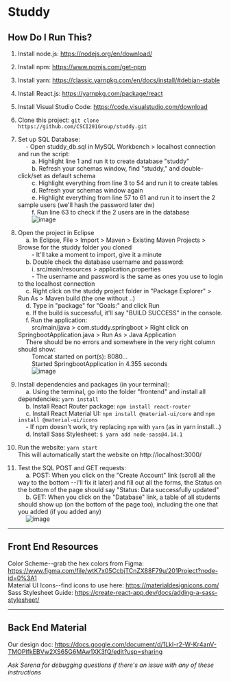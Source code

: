 # Studdy

## How Do I Run This?
1. Install node.js: https://nodejs.org/en/download/ <br>
2. Install npm: https://www.npmjs.com/get-npm <br>
3. Install yarn: https://classic.yarnpkg.com/en/docs/install/#debian-stable <br>
4. Install React.js: https://yarnpkg.com/package/react <br>
5. Install Visual Studio Code: https://code.visualstudio.com/download <br>
6. Clone this project: `git clone https://github.com/CSCI201Group/studdy.git` <br>
7. Set up SQL Database: <br>
&emsp; - Open studdy_db.sql in MySQL Workbench > localhost connection and run the script: <br>
&emsp;&emsp; a. Highlight line 1 and run it to create database "studdy" <br>
&emsp;&emsp; b. Refresh your schemas window, find "studdy," and double-click/set as default schema <br>
&emsp;&emsp; c. Highlight everything from line 3 to 54 and run it to create tables <br>
&emsp;&emsp; d. Refresh your schemas window again <br>
&emsp;&emsp; e. Highlight everything from line 57 to 61 and run it to insert the 2 sample users (we'll hash the password later dw) <br>
&emsp;&emsp; f. Run line 63 to check if the 2 users are in the database <br>
&emsp;&emsp; ![image](https://user-images.githubusercontent.com/65131556/142823164-deb55f96-dbbf-4b54-84cd-071374d8b79a.png) <br>

8. Open the project in Eclipse <br>
&emsp; a. In Eclipse, File > Import > Maven > Existing Maven Projects > Browse for the studdy folder you cloned <br>
&emsp;&emsp; - It'll take a moment to import, give it a minute <br>
&emsp; b. Double check the database username and password: <br>
&emsp;&emsp; i. src/main/resources > application.properties <br>
&emsp;&emsp; - The username and password is the same as ones you use to login to the localhost connection <br>
&emsp; c. Right click on the studdy project folder in "Package Explorer" > Run As > Maven build (the one without ..) <br>
&emsp; d. Type in "package" for "Goals:" and click Run <br>
&emsp; e. If the build is successful, it'll say "BUILD SUCCESS" in the console. <br>
&emsp; f. Run the application: <br>
&emsp;&emsp; src/main/java > com.studdy.springboot > Right click on SpringbootApplication.java > Run As > Java Application <br>
&emsp; There should be no errors and somewhere in the very right column should show: <br>
&emsp;&emsp; Tomcat started on port(s): 8080... <br>
&emsp;&emsp; Started SpringbootApplication in 4.355 seconds <br>
&emsp;&emsp; ![image](https://user-images.githubusercontent.com/65131556/142823047-126b1b55-c8fe-409e-ab38-7acf15eecbd2.png) <br>

9. Install dependencies and packages (in your terminal): <br>
&emsp; a. Using the terminal, go into the folder "frontend" and install all dependencies: `yarn install` <br>
&emsp; b. Install React Router package: `npm install react-router`<br>
&emsp; c. Install React Material UI: `npm install @material-ui/core` and `npm install @material-ui/icons` <br>
&emsp; - If npm doesn't work, try replacing `npm` with `yarn` (as in yarn install...) <br>
&emsp; d. Install Sass Stylesheet: `$ yarn add node-sass@4.14.1`
10. Run the website: `yarn start` <br>
This will automatically start the website on http://localhost:3000/ <br>
11. Test the SQL POST and GET requests: <br>
&emsp; a. POST: When you click on the "Create Account" link (scroll all the way to the bottom --I'll fix it later) and fill out all the forms, the Status on the bottom of the page should say "Status: Data successfully updated" <br>
&emsp; b. GET: When you click on the "Database" link, a table of all students should show up (on the bottom of the page too), including the one that you added (if you added any) <br>
&emsp; ![image](https://user-images.githubusercontent.com/65131556/142823496-3c27302e-fb88-40bd-8eee-549b09a63d5a.png) <br>

-----
## Front End Resources
Color Scheme--grab the hex colors from Figma: https://www.figma.com/file/wtK7x05CcbjTCnZX88F79u/201Project?node-id=0%3A1 <br>
Material UI Icons--find icons to use here: https://materialdesignicons.com/ <br>
Sass Stylesheet Guide: https://create-react-app.dev/docs/adding-a-sass-stylesheet/ <br>

-----
## Back End Material
Our design doc: https://docs.google.com/document/d/1LkI-r2-W-Kr4anV-TMOPIfkEBVw2XS65G6MAw1XK3fQ/edit?usp=sharing <br>


*Ask Serena for debugging questions if there's an issue with any of these instructions*
